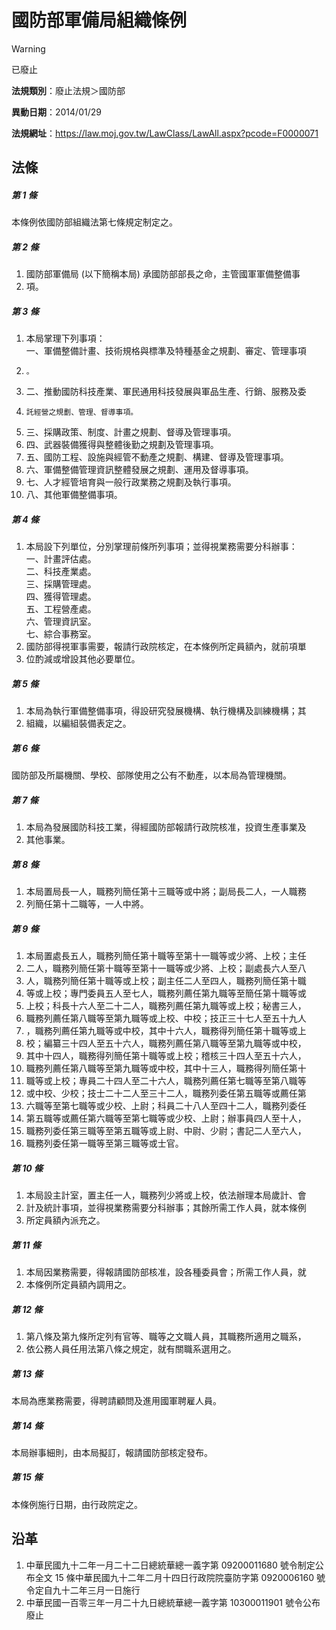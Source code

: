 # 國防部軍備局組織條例
> [!WARNING]
> 已廢止

**法規類別**：廢止法規＞國防部

**異動日期**：2014/01/29  

**法規網址**：https://law.moj.gov.tw/LawClass/LawAll.aspx?pcode=F0000071



## 法條
##### 第 1 條
本條例依國防部組織法第七條規定制定之。

##### 第 2 條
1. 國防部軍備局 (以下簡稱本局) 承國防部部長之命，主管國軍軍備整備事
1. 項。

##### 第 3 條
1. 本局掌理下列事項：  
一、軍備整備計畫、技術規格與標準及特種基金之規劃、審定、管理事項
1.     。
1. 二、推動國防科技產業、軍民通用科技發展與軍品生產、行銷、服務及委
1.     託經營之規劃、管理、督導事項。
1. 三、採購政策、制度、計畫之規劃、督導及管理事項。
1. 四、武器裝備獲得與整體後勤之規劃及管理事項。
1. 五、國防工程、設施與經管不動產之規劃、構建、督導及管理事項。
1. 六、軍備整備管理資訊整體發展之規劃、運用及督導事項。
1. 七、人才經管培育與一般行政業務之規劃及執行事項。
1. 八、其他軍備整備事項。

##### 第 4 條
1. 本局設下列單位，分別掌理前條所列事項；並得視業務需要分科辦事：  
一、計畫評估處。  
二、科技產業處。  
三、採購管理處。  
四、獲得管理處。  
五、工程營產處。  
六、管理資訊室。  
七、綜合事務室。
1. 國防部得視軍事需要，報請行政院核定，在本條例所定員額內，就前項單
1. 位酌減或增設其他必要單位。

##### 第 5 條
1. 本局為執行軍備整備事項，得設研究發展機構、執行機構及訓練機構；其
1. 組織，以編組裝備表定之。

##### 第 6 條
國防部及所屬機關、學校、部隊使用之公有不動產，以本局為管理機關。

##### 第 7 條
1. 本局為發展國防科技工業，得經國防部報請行政院核准，投資生產事業及
1. 其他事業。

##### 第 8 條
1. 本局置局長一人，職務列簡任第十三職等或中將；副局長二人，一人職務
1. 列簡任第十二職等，一人中將。

##### 第 9 條
1. 本局置處長五人，職務列簡任第十職等至第十一職等或少將、上校；主任
1. 二人，職務列簡任第十職等至第十一職等或少將、上校；副處長六人至八
1. 人，職務列簡任第十職等或上校；副主任二人至四人，職務列簡任第十職
1. 等或上校；專門委員五人至七人，職務列薦任第九職等至簡任第十職等或
1. 上校；科長十六人至二十二人，職務列薦任第九職等或上校；秘書三人，
1. 職務列薦任第八職等至第九職等或上校、中校；技正三十七人至五十九人
1. ，職務列薦任第九職等或中校，其中十六人，職務得列簡任第十職等或上
1. 校；編纂三十四人至五十六人，職務列薦任第八職等至第九職等或中校，
1. 其中十四人，職務得列簡任第十職等或上校；稽核三十四人至五十六人，
1. 職務列薦任第八職等至第九職等或中校，其中十三人，職務得列簡任第十
1. 職等或上校；專員二十四人至二十六人，職務列薦任第七職等至第八職等
1. 或中校、少校；技士二十二人至三十二人，職務列委任第五職等或薦任第
1. 六職等至第七職等或少校、上尉；科員二十八人至四十二人，職務列委任
1. 第五職等或薦任第六職等至第七職等或少校、上尉；辦事員四人至十人，
1. 職務列委任第三職等至第五職等或上尉、中尉、少尉；書記二人至六人，
1. 職務列委任第一職等至第三職等或士官。

##### 第 10 條
1. 本局設主計室，置主任一人，職務列少將或上校，依法辦理本局歲計、會
1. 計及統計事項，並得視業務需要分科辦事；其餘所需工作人員，就本條例
1. 所定員額內派充之。

##### 第 11 條
1. 本局因業務需要，得報請國防部核准，設各種委員會；所需工作人員，就
1. 本條例所定員額內調用之。

##### 第 12 條
1. 第八條及第九條所定列有官等、職等之文職人員，其職務所適用之職系，
1. 依公務人員任用法第八條之規定，就有關職系選用之。

##### 第 13 條
本局為應業務需要，得聘請顧問及進用國軍聘雇人員。

##### 第 14 條
本局辦事細則，由本局擬訂，報請國防部核定發布。

##### 第 15 條
本條例施行日期，由行政院定之。

## 沿革
1. 中華民國九十二年一月二十二日總統華總一義字第 09200011680  號令制定公布全文 15 條中華民國九十二年二月十四日行政院院臺防字第 0920006160 號令定自九十二年三月一日施行
1. 中華民國一百零三年一月二十九日總統華總一義字第 10300011901  號令公布廢止
